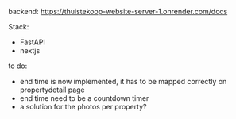 backend: https://thuistekoop-website-server-1.onrender.com/docs

Stack:
 - FastAPI
 - nextjs


to do:
- end time is now implemented, it has to be mapped correctly on propertydetail page
- end time need to be a countdown timer
- a solution for the photos per property?